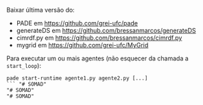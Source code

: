 Baixar última versão do:

- PADE em https://github.com/grei-ufc/pade
- generateDS em https://github.com/bressanmarcos/generateDS
- cimrdf.py em https://github.com/bressanmarcos/cimrdf.py
- mygrid em https://github.com/grei-ufc/MyGrid

Para executar um ou mais agentes (não esquecer da chamada a ``start_loop``):
```
pade start-runtime agente1.py agente2.py [...]
``` "# SOMAD" 
"# SOMAD" 
"# SOMAD" 
